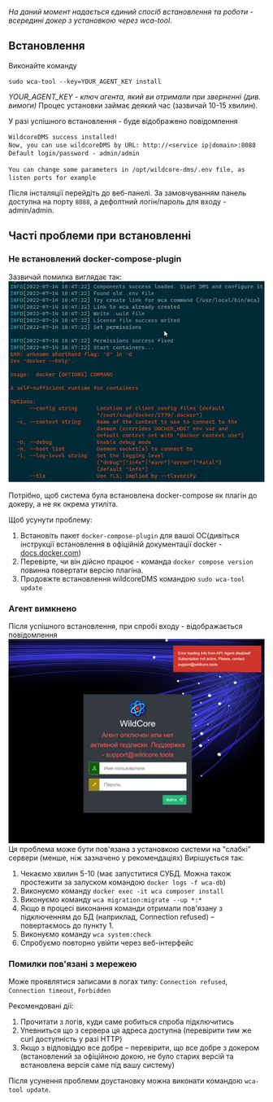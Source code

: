 *На даний момент надається єдиний спосіб встановлення та роботи - всередині докер з установкою через wca-tool.*

## Встановлення
Виконайте команду
```shell
sudo wca-tool --key=YOUR_AGENT_KEY install 
```
*YOUR_AGENT_KEY - ключ агента, який ви отримали при зверненні (див. вимоги)*
Процес установки займає деякий час (зазвичай 10-15 хвилин).

У разі успішного встановлення - буде відображено повідомлення
```shell
WildcoreDMS success installed!
Now, you can use wildcoreDMS by URL: http://<service ip|domain>:8088
Default login/password - admin/admin

You can change some parameters in /opt/wildcore-dms/.env file, as listen ports for example
```

Після інсталяції перейдіть до веб-панелі.
За замовчуванням панель доступна на порту `8088`, а дефолтний логін/пароль для входу - admin/admin.


## Часті проблеми при встановленні
### Не встановлений docker-compose-plugin
Зазвичай помилка виглядає так:
![](assets/no-docker-compose-plugin.jpg)

Потрібно, щоб система була встановлена docker-compose як плагін до докеру, а не як окрема утиліта.

Щоб усунути проблему:

1. Встановіть пакет `docker-compose-plugin` для вашої ОС(дивіться інструкції встановлення в офіційній документації docker - [docs.docker.com](https://docs.docker.com/engine/install/))
2. Перевірте, чи він дійсно працює - команда `docker compose version` повинна повертати версію плагіна.
3. Продовжте встановлення wildcoreDMS командою ```sudo wca-tool update```

### Агент вимкнено
Після успішного встановлення, при спробі входу - відображається повідомлення
![](assets/agent-disabled.png)
Ця проблема може бути пов'язана з установкою системи на "слабкі" сервери (менше, ніж зазначено у рекомендаціях)
Вирішується так:

1. Чекаємо хвилин 5-10 (має запуститися СУБД. Можна також простежити за запуском командою `docker logs -f wca-db`)
2. Виконуємо команду `docker exec -it wca composer install`
3. Виконуємо команду `wca migration:migrate --up *:*`
1. Якщо в процесі виконання команди отримали пов'язану з підключенням до БД (наприклад, Connection refused) – повертаємось до пункту 1.
4. Виконуємо команду `wca system:check`
5. Спробуємо повторно увійти через веб-інтерфейс


### Помилки пов'язані з мережею
Може проявлятися записами в логах типу: `Connection refused`, `Connection timeout`, `Forbidden`

Рекомендовані дії:

1. Прочитати з логів, куди саме робиться спроба підключитись
2. Упевниться що з сервера ця адреса доступна (перевірити тим же curl доступність у разі HTTP)
3. Якщо з відповіддю все добре – перевірити, що все добре з докером (встановлений за офіційною докою, не було старих версій та встановлена версія саме під вашу систему)

Після усунення проблеми доустановку можна виконати командою `wca-tool update`.


